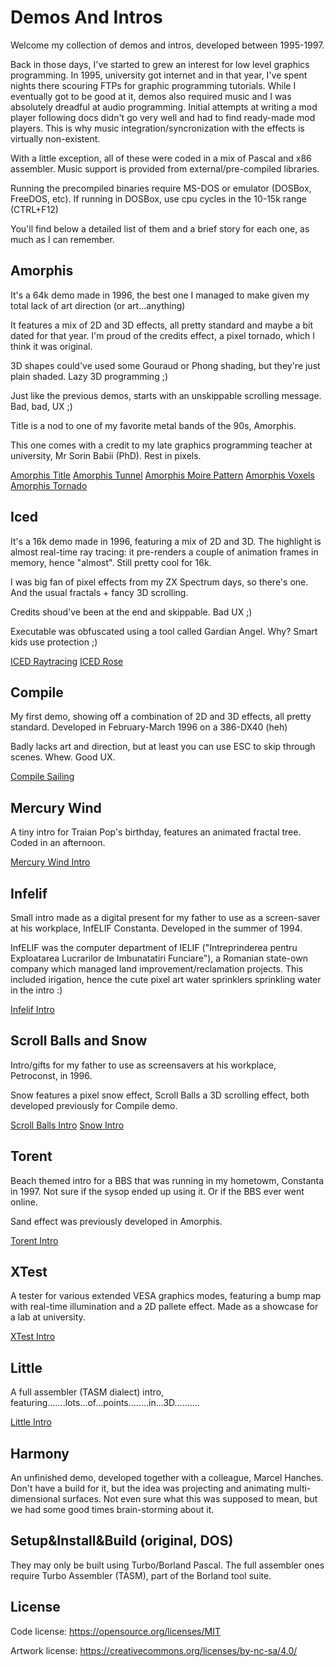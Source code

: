 # Demos And Intros

Welcome my collection of demos and intros, developed between 1995-1997.

Back in those days, I've started to grew an interest for low level graphics programming. In 1995, university got internet and in that year, I've spent nights there scouring FTPs for graphic programming tutorials. While I eventually got to be good at it, demos also required music and I was absolutely dreadful at audio programming. Initial attempts at writing a mod player following docs didn't go very well and had to find ready-made mod players. This is why music integration/syncronization with the effects is virtually non-existent.

With a little exception, all of these were coded in a mix of Pascal and x86 assembler. Music support is provided from external/pre-compiled libraries.

Running the precompiled binaries require MS-DOS or emulator (DOSBox, FreeDOS, etc). If running in DOSBox, use cpu cycles in the 10-15k range (CTRL+F12)

You'll find below a detailed list of them and a brief story for each one, as much as I can remember.

## Amorphis
It's a 64k demo made in 1996, the best one I managed to make given my total lack of art direction (or art...anything)

It features a mix of 2D and 3D effects, all pretty standard and maybe a bit dated for that year. I'm proud of the credits effect, a pixel tornado, which I think it was original.

3D shapes could've used some Gouraud or Phong shading, but they're just plain shaded. Lazy 3D programming ;)

Just like the previous demos, starts with an unskippable scrolling message. Bad, bad, UX ;)

Title is a nod to one of my favorite metal bands of the 90s, Amorphis.

This one comes with a credit to my late graphics programming teacher at university, Mr Sorin Babii (PhD). Rest in pixels.

[Amorphis Title](.media/amorphis-title.gif)
[Amorphis Tunnel](.media/amorphis-tunnel.gif)
[Amorphis Moire Pattern](.media/amorphis-moire-pattern.gif)
[Amorphis Voxels](.media/amorphis-voxels.gif)
[Amorphis Tornado](.media/amorphis-tornado.gif)

## Iced
It's a 16k demo made in 1996, featuring a mix of 2D and 3D. The highlight is almost real-time ray tracing: it pre-renders a couple of animation frames in memory, hence "almost". Still pretty cool for 16k.

I was big fan of pixel effects from my ZX Spectrum days, so there's one. And the usual fractals + fancy 3D scrolling.

Credits shoud've been at the end and skippable. Bad UX ;)

Executable was obfuscated using a tool called Gardian Angel. Why? Smart kids use protection ;)

[ICED Raytracing](.media/iced-raytracing.gif)
[ICED Rose](.media/iced-rose.gif)

## Compile
My first demo, showing off a combination of 2D and 3D effects, all pretty standard. Developed in February-March 1996 on a 386-DX40 (heh)

Badly lacks art and direction, but at least you can use ESC to skip through scenes. Whew. Good UX.

[Compile Sailing](.media/compile-sailing.gif)

## Mercury Wind
A tiny intro for Traian Pop's birthday, features an animated fractal tree. Coded in an afternoon.

[Mercury Wind Intro](.media/mercury-wind.gif)

## Infelif
Small intro made as a digital present for my father to use as a screen-saver at his workplace, InfELIF Constanta. Developed in the summer of 1994.

InfELIF was the computer department of IELIF ("Intreprinderea pentru Exploatarea Lucrarilor de Imbunatatiri Funciare"), a Romanian state-own company which managed land improvement/reclamation projects. This included irigation, hence the cute pixel art water sprinklers sprinkling water in the intro :)

[Infelif Intro](.media/infelif.gif)

## Scroll Balls and Snow
Intro/gifts for my father to use as screensavers at his workplace, Petroconst, in 1996. 

Snow features a pixel snow effect, Scroll Balls a 3D scrolling effect, both developed previously for Compile demo.

[Scroll Balls Intro](.media/scrollballs.gif)
[Snow Intro](.media/snow.gif)

## Torent
Beach themed intro for a BBS that was running in my hometowm, Constanta in 1997. Not sure if the sysop ended up using it. Or if the BBS ever went online.

Sand effect was previously developed in Amorphis.

[Torent Intro](.media/torent.gif)

## XTest
A tester for various extended VESA graphics modes, featuring a bump map with real-time illumination and a 2D pallete effect. Made as a showcase for a lab at university.

[XTest Intro](.media/xtest.gif)

## Little
A full assembler (TASM dialect) intro, featuring.......lots...of...points........in...3D..........

[Little Intro](.media/little.gif)

## Harmony
An unfinished demo, developed together with a colleague, Marcel Hanches. Don't have a build for it, but the idea was projecting and animating multi-dimensional surfaces. Not even sure what this was supposed to mean, but we had some good times brain-storming about it.

## Setup&Install&Build (original, DOS)

They may only be built using Turbo/Borland Pascal. The full assembler ones require Turbo Assembler (TASM), part of the Borland tool suite.

## License

Code license:
https://opensource.org/licenses/MIT

Artwork license:
https://creativecommons.org/licenses/by-nc-sa/4.0/

